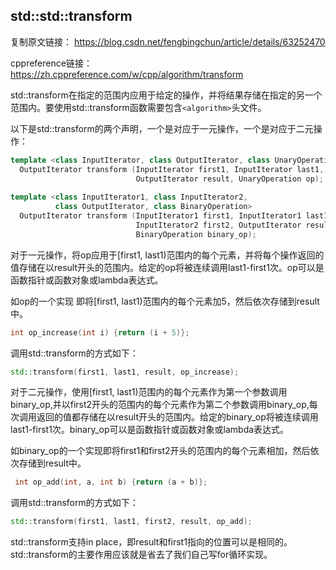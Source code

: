 ## std::std::transform

复制原文链接： https://blog.csdn.net/fengbingchun/article/details/63252470 

cppreference链接： https://zh.cppreference.com/w/cpp/algorithm/transform 

std::transform在指定的范围内应用于给定的操作，并将结果存储在指定的另一个范围内。要使用std::transform函数需要包含` <algorithm> `头文件。

以下是std::transform的两个声明，一个是对应于一元操作，一个是对应于二元操作：

```cpp
template <class InputIterator, class OutputIterator, class UnaryOperation>
  OutputIterator transform (InputIterator first1, InputIterator last1,
                            OutputIterator result, UnaryOperation op);
	
template <class InputIterator1, class InputIterator2,
          class OutputIterator, class BinaryOperation>
  OutputIterator transform (InputIterator1 first1, InputIterator1 last1,
                            InputIterator2 first2, OutputIterator result,
                            BinaryOperation binary_op);
```

对于一元操作，将op应用于[first1, last1)范围内的每个元素，并将每个操作返回的值存储在以result开头的范围内。给定的op将被连续调用last1-first1次。op可以是函数指针或函数对象或lambda表达式。

如op的一个实现 即将[first1, last1)范围内的每个元素加5，然后依次存储到result中。

```cpp
int op_increase(int i) {return (i + 5)};
```

调用std::transform的方式如下：

```cpp
std::transform(first1, last1, result, op_increase);
```

对于二元操作，使用[first1, last1)范围内的每个元素作为第一个参数调用binary_op,并以first2开头的范围内的每个元素作为第二个参数调用binary_op,每次调用返回的值都存储在以result开头的范围内。给定的binary_op将被连续调用last1-first1次。binary_op可以是函数指针或函数对象或lambda表达式。

如binary_op的一个实现即将first1和first2开头的范围内的每个元素相加，然后依次存储到result中。

```cpp
 int op_add(int, a, int b) {return (a + b)};
```

调用std::transform的方式如下：

```cpp
std::transform(first1, last1, first2, result, op_add);
```

std::transform支持in place，即result和first1指向的位置可以是相同的。std::transform的主要作用应该就是省去了我们自己写for循环实现。